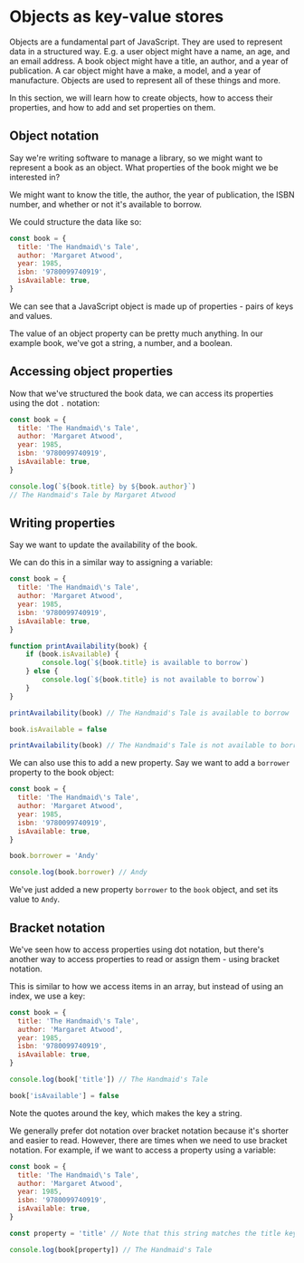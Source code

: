 # Objects as key-value stores

Objects are a fundamental part of JavaScript. They are used to represent data in a structured way. E.g. a user object might have a name, an age, and an email address. A book object might have a title, an author, and a year of publication. A car object might have a make, a model, and a year of manufacture. Objects are used to represent all of these things and more.

In this section, we will learn how to create objects, how to access their properties, and how to add and set properties on them.

## Object notation

Say we're writing software to manage a library, so we might want to represent a book as an object. What properties of the book might we be interested in?

We might want to know the title, the author, the year of publication, the ISBN number, and whether or not it's available to borrow. 

We could structure the data like so:

```js
const book = {
  title: 'The Handmaid\'s Tale',
  author: 'Margaret Atwood',
  year: 1985,
  isbn: '9780099740919',
  isAvailable: true,
}
```

We can see that a JavaScript object is made up of properties - pairs of keys and values.

The value of an object property can be pretty much anything. In our example book, we've got a string, a number, and a boolean.

## Accessing object properties

Now that we've structured the book data, we can access its properties using the dot `.` notation:

```js
const book = {
  title: 'The Handmaid\'s Tale',
  author: 'Margaret Atwood',
  year: 1985,
  isbn: '9780099740919',
  isAvailable: true,
}

console.log(`${book.title} by ${book.author}`)
// The Handmaid's Tale by Margaret Atwood
```

## Writing properties

Say we want to update the availability of the book.

We can do this in a similar way to assigning a variable:

```js
const book = {
  title: 'The Handmaid\'s Tale',
  author: 'Margaret Atwood',
  year: 1985,
  isbn: '9780099740919',
  isAvailable: true,
}

function printAvailability(book) {
    if (book.isAvailable) {
        console.log(`${book.title} is available to borrow`)
    } else {
        console.log(`${book.title} is not available to borrow`)
    }
}

printAvailability(book) // The Handmaid's Tale is available to borrow

book.isAvailable = false

printAvailability(book) // The Handmaid's Tale is not available to borrow
```

We can also use this to add a new property. Say we want to add a `borrower` property to the book object:

```js
const book = {
  title: 'The Handmaid\'s Tale',
  author: 'Margaret Atwood',
  year: 1985,
  isbn: '9780099740919',
  isAvailable: true,
}

book.borrower = 'Andy'

console.log(book.borrower) // Andy
```

We've just added a new property `borrower` to the `book` object, and set its value to `Andy`.

## Bracket notation

We've seen how to access properties using dot notation, but there's another way to access properties to read or assign them - using bracket notation.

This is similar to how we access items in an array, but instead of using an index, we use a key:

```js
const book = {
  title: 'The Handmaid\'s Tale',
  author: 'Margaret Atwood',
  year: 1985,
  isbn: '9780099740919',
  isAvailable: true,
}

console.log(book['title']) // The Handmaid's Tale

book['isAvailable'] = false
```

Note the quotes around the key, which makes the key a string.

We generally prefer dot notation over bracket notation because it's shorter and easier to read. However, there are times when we need to use bracket notation. For example, if we want to access a property using a variable:

```js
const book = {
  title: 'The Handmaid\'s Tale',
  author: 'Margaret Atwood',
  year: 1985,
  isbn: '9780099740919',
  isAvailable: true,
}

const property = 'title' // Note that this string matches the title key in the book object

console.log(book[property]) // The Handmaid's Tale
```
